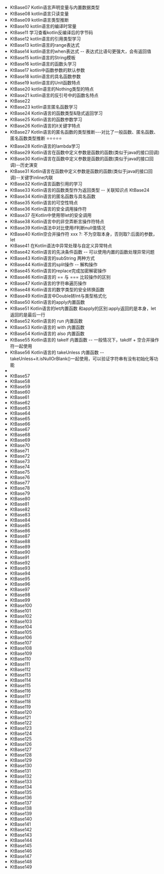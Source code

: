 - KtBase07    Kotlin语言声明变量与内置数据类型
- KtBase08    kotlin语言只读变量
- KtBase09    kotlin语言类型推断
- KtBase10    kotlin语言的编译时常量
- KtBase11    学习查看kotlin反编译后的字节码
- KtBase12    kotlin语言的引用类型学习
- KtBase13    kotlin语言的range表达式
- KtBase14    kotlin语言的when表达式 -- 表达式比语句更强大，会有返回值
- KtBase15    kotlin语言的String模板
- KtBase16    kotlin语言的函数头学习
- KtBase17    kotlin中函数参数的默认参数
- KtBase18    kotlin语言的具名函数参数
- KtBase19    kotlin语言的Unit函数特点
- KtBase20    kotlin语言的Nothing类型的特点
- KtBase21    kotlin语言的反引号中的函数名特点
- KtBase22    
- KtBase23    kotlin语言匿名函数学习
- KtBase24    Kotlin语言的函数类型&隐式返回学习
- KtBase25    Kotlin语言的函数参数学习
- KtBase26    Kotlin语言的it关键字特点
- KtBase27    Kotlin语言的匿名函数的类型推断---对比了一般函数、匿名函数、匿名函数类型推断 ⭐️⭐️⭐️⭐️⭐️
- KtBase28    Kotlin语言的lambda学习
- KtBase29    Kotlin语言在函数中定义参数是函数的函数(类似于java的接口回调)
- KtBase30    Kotlin语言在函数中定义参数是函数的函数(类似于java的接口回调)--历史演变
- KtBase31    Kotlin语言在函数中定义参数是函数的函数(类似于java的接口回调)--关键字inline内联
- KtBase32    Kotlin语言函数引用的学习
- KtBase33    Kotlin语言的函数类型作为返回类型 -- 关联知识点 KtBase24
- KtBase34    Kotlin语言的匿名函数与具名函数
- KtBase35    Kotlin语言的可空性特点
- KtBase36    Kotlin语言的安全调用操作符
- KtBase37    在Kotlin中使用带let的安全调用
- KtBase38    Kotlin语言中的非空弄断言操作符特点
- KtBase39    Kotlin语法中对比使用if判断null值情况
- KtBase40    Kotlin空合并操作符 xxx ?: 不为空取本身，否则取?:后面的参数，   let
- KtBase41    在Kotlin语法中异常处理与自定义异常特点
- KtBase42    Kotlin语言的先决条件函数  -- 可以使用内置的函数处理异常问题
- KtBase43    Kotlin语言的subString  两种方式
- KtBase44    Kotlin语言的split操作 -- 解构操作
- KtBase45    Kotlin语言的replace完成加密解密操作
- KtBase46    Kotlin语言的 == 与 === 比较操作的区别
- KtBase47    Kotlin语言的字符串遍历操作
- KtBase48    Kotlin语言的数字类型的安全转换函数
- KtBase49    Kotlin语言中Double转Int与类型格式化
- KtBase50    Kotlin语言的apply内置函数
- KtBase51    Kotlin语言的let内置函数  和apply的区别:apply返回的是本身，let返回的是最后一行
- KtBase52    Kotlin语言的 run 内置函数
- KtBase53    Kotlin语言的 with 内置函数
- KtBase54    Kotlin语言的 also 内置函数
- KtBase55    Kotlin语言的 takeIf 内置函数  -- 一般情况下，takdIf + 空合并操作符一起使用
- KtBase56    Kotlin语言的 takeUnless 内置函数  --takeUnless+it.isNullOrBlank()一起使用，可以验证字符串有没有初始化等功能
- 
- KtBase57    
- KtBase58    
- KtBase59    
- KtBase60    
- KtBase61    
- KtBase62    
- KtBase63    
- KtBase64    
- KtBase65    
- KtBase66    
- KtBase67    
- KtBase68    
- KtBase69    
- KtBase70    
- KtBase71    
- KtBase72    
- KtBase73    
- KtBase74    
- KtBase75    
- KtBase76    
- KtBase77    
- KtBase78    
- KtBase79    
- KtBase80    
- KtBase81    
- KtBase82    
- KtBase83    
- KtBase84    
- KtBase85    
- KtBase86    
- KtBase87    
- KtBase88    
- KtBase89    
- KtBase90    
- KtBase91    
- KtBase92    
- KtBase93    
- KtBase94    
- KtBase95    
- KtBase96    
- KtBase97    
- KtBase98    
- KtBase99    
- KtBase100
- KtBase101
- KtBase102
- KtBase103
- KtBase104
- KtBase105
- KtBase106
- KtBase107
- KtBase108
- KtBase109
- KtBase110
- KtBase111
- KtBase112
- KtBase113
- KtBase114
- KtBase115
- KtBase116
- KtBase117
- KtBase118
- KtBase119
- KtBase120
- KtBase121
- KtBase122
- KtBase123
- KtBase124
- KtBase125
- KtBase126
- KtBase127
- KtBase128
- KtBase129
- KtBase130
- KtBase131
- KtBase132
- KtBase133
- KtBase134
- KtBase135
- KtBase136
- KtBase137
- KtBase138
- KtBase139
- KtBase140
- KtBase141
- KtBase142
- KtBase143
- KtBase144
- KtBase145
- KtBase146
- KtBase147
- KtBase148
- KtBase149
